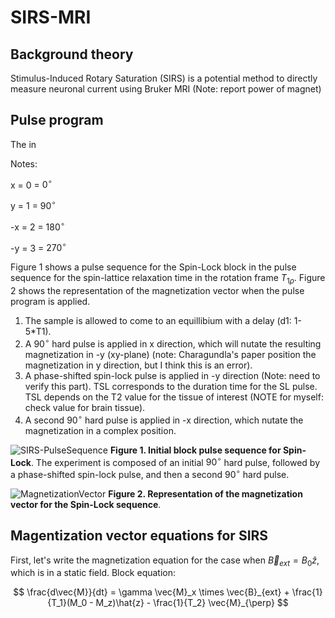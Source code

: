 # SIRS-MRI

## Background theory

Stimulus-Induced Rotary Saturation (SIRS) is a potential method to directly measure neuronal current using Bruker MRI (Note: report power of magnet)

## Pulse program

The in

Notes:


x = 0 = $0^\circ$ 

y = 1 = $90^\circ$ 

-x = 2 = $180^\circ$ 

-y = 3 = $270^\circ$ 

Figure 1 shows a pulse sequence for the Spin-Lock block in the pulse sequence for the spin-lattice relaxation time in the rotation frame $T_{1\rho}$. Figure 2 shows the representation of the magnetization vector when the pulse program is applied. 

1. The sample is allowed to come to an equillibium with a delay (d1: 1-5*T1).
1. A $90^\circ$ hard pulse is applied in x direction, which will nutate the resulting magnetization in -y (xy-plane) (note: Charagundla's paper position the magnetization in y direction, but I think this is an error).
1. A phase-shifted spin-lock pulse is applied in -y direction (Note: need to verify this part). TSL corresponds to the duration time for the SL pulse. TSL depends on the T2 value for the tissue of interest (NOTE for myself: check value for brain tissue).
1. A second $90^\circ$ hard pulse is applied in -x direction, which nutate the magnetization in a complex position.



![SIRS-PulseSequence](https://github.com/yanitzatrosel/SIRS-MRI/assets/141436347/46910822-e9e2-44ca-9707-4f773706ab3e)
**Figure 1. Initial block pulse sequence for Spin-Lock**. The experiment is composed of an initial $90^\circ$ hard pulse, followed by a phase-shifted spin-lock pulse, and then a second $90^\circ$ hard pulse.


![MagnetizationVector](https://github.com/yanitzatrosel/SIRS-MRI/assets/141436347/d8964344-f8da-4f78-885f-75c7f13acf05)
**Figure 2. Representation of the magnetization vector for the Spin-Lock sequence**.


## Magentization vector equations for SIRS

First, let's write the magnetization equation for the case when $\vec{B}_{ext}=B_0\hat{z}$, which is in a static field. Block equation:

$$ \frac{d\vec{M}}{dt} = \gamma \vec{M}_x \times \vec{B}_{ext} + \frac{1}{T_1}(M_0 - M_z)\hat{z} - \frac{1}{T_2} \vec{M}_{\perp} $$




